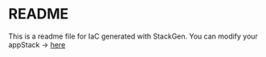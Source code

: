 # README
This is a readme file for IaC generated with StackGen.
You can modify your appStack -> [here](http://main.dev.stackgen.com/appstacks/0b571508-05e7-441d-beee-0c5cbb5dbc1d)

